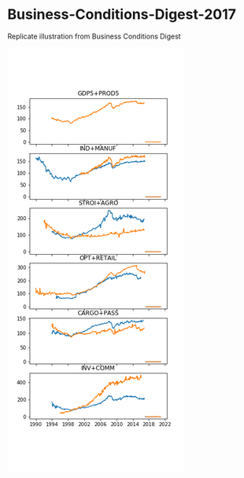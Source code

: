 # Business-Conditions-Digest-2017
Replicate illustration from Business Conditions Digest 

![](plot.png)
